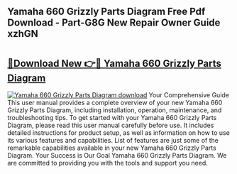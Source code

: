 ## Yamaha 660 Grizzly Parts Diagram Free Pdf Download - Part-G8G New Repair Owner Guide xzhGN

# <h2><a href="http://dfrc9z5.blite.top/?on=Yamaha+660+Grizzly+Parts+Diagram">🔗Download New 👉🔴 Yamaha 660 Grizzly Parts Diagram</a></h2>

[![Yamaha 660 Grizzly Parts Diagram download](https://i.imgur.com/lujVjoI.png)](http://dfrc9z5.blite.top/?on=Yamaha+660+Grizzly+Parts+Diagram)
Your Comprehensive Guide This user manual provides a complete overview of your new Yamaha 660 Grizzly Parts Diagram, including installation, operation, maintenance, and troubleshooting tips. To get started with your Yamaha 660 Grizzly Parts Diagram, please read this user manual carefully before use. It includes detailed instructions for product setup, as well as information on how to use its various features and capabilities. List of features are just some of the remarkable capabilities available in your new Yamaha 660 Grizzly Parts Diagram. Your Success is Our Goal Yamaha 660 Grizzly Parts Diagram. We are committed to providing you with the tools and support you need.

